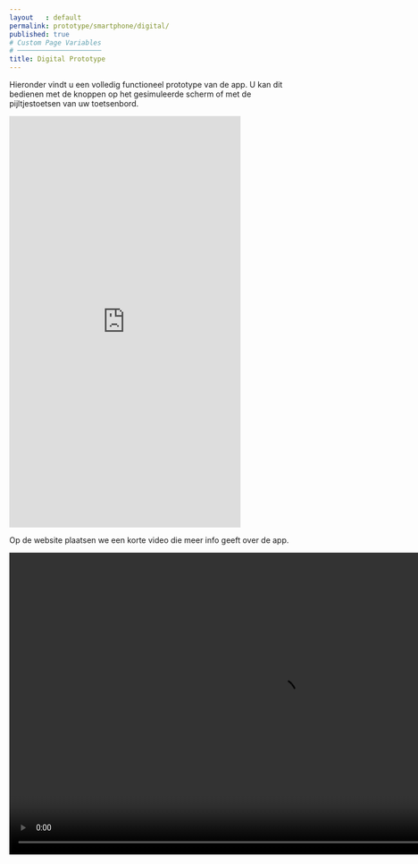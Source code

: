 ```yaml
---
layout   : default
permalink: prototype/smartphone/digital/
published: true
# Custom Page Variables
# ─────────────────────
title: Digital Prototype
---
```

<p class="top"> Hieronder vindt u een volledig functioneel prototype van de app. U kan dit bedienen met de knoppen op het gesimuleerde scherm of met de pijltjestoetsen van uw toetsenbord.</p>
<iframe width="414" height="736" src="https://xd.adobe.com/embed/082b4e9c-8bf0-4982-483a-0e050e890e86-7e1a/?fullscreen" frameborder="0" allowfullscreen></iframe>
<p class="top"> Op de website plaatsen we een korte video die meer info geeft over de app.</p>
<video width="960" height="540" controls>
  <source src="../../../assets/videos/filmke.mp4" type="video/mp4">
</video>